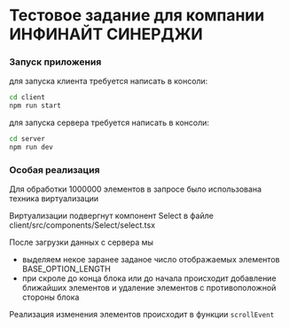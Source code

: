 # Тестовое задание для компании ИНФИНАЙТ СИНЕРДЖИ

### Запуск приложения

для запуска клиента требуется написать в консоли:
``` cmd
cd client
npm run start
```

для запуска сервера требуется написать в консоли:
``` cmd
cd server
npm run dev
```

### Особая реализация

Для обработки 1000000 элементов в запросе было использована техника виртуализации

Виртуализации подвергнут компонент Select в файле client/src/components/Select/select.tsx

После загрузки данных с сервера мы
- выделяем некое заранее заданое число отображаемых элементов BASE_OPTION_LENGTH
- при скроле до конца блока или до начала происходит добавление ближайших элементов и удаление элементов с противоположной стороны блока

Реализация изменения элементов происходит в функции ``` scrollEvent ```